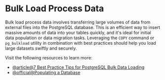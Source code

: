 # Bulk Load Process Data

Bulk load process data involves transferring large volumes of data from external files into the PostgreSQL database. This is an efficient way to insert massive amounts of data into your tables quickly, and it's ideal for initial data population or data migration tasks. Leveraging the `COPY` command or `pg_bulkload` utility in combination with best practices should help you load large datasets swiftly and securely.

Visit the following resources to learn more:

- [@article@7 Best Practice Tips for PostgreSQL Bulk Data Loading](https://www.enterprisedb.com/blog/7-best-practice-tips-postgresql-bulk-data-loading)
- [@official@Populating a Database](https://www.postgresql.org/docs/current/populate.html)